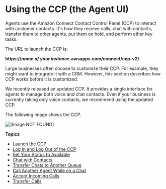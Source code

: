 # Using the CCP \(the Agent UI\)<a name="agent-user-guide"></a>

Agents use the Amazon Connect Contact Control Panel \(CCP\) to interact with customer contacts\. It's how they receive calls, chat with contacts, transfer them to other agents, put them on hold, and perform other key tasks\.

The URL to launch the CCP is:

**https://*name of your instance*\.awsapps\.com/connect/ccp\-v2/**

Large businesses often choose to customize their CCP\. For example, they might want to integrate it with a CRM\. However, this section describes how CCP works before it is customized\.

We recently released an updated CCP\. It provides a single interface for agents to manage both voice and chat contacts\. Even if your business is currently taking only voice contacts, we recommend using the updated CCP\.

The following image shows the CCP\.

![\[Image NOT FOUND\]](http://docs.aws.amazon.com/connect/latest/adminguide/images/ccp-intro.png)

**Topics**
+ [Launch the CCP](launch-CCP.md)
+ [Log In and Log Out of the CCP](ccp-login.md)
+ [Set Your Status to Available](set-status-available.md)
+ [Chat with Contacts](work-with-chats.md)
+ [Transfer Chats to Another Queue](transfer-chats.md)
+ [Call Another Agent While on a Chat](call-and-chat.md)
+ [Accept Incoming Calls](work-with-calls.md)
+ [Transfer Calls](transfers.md)